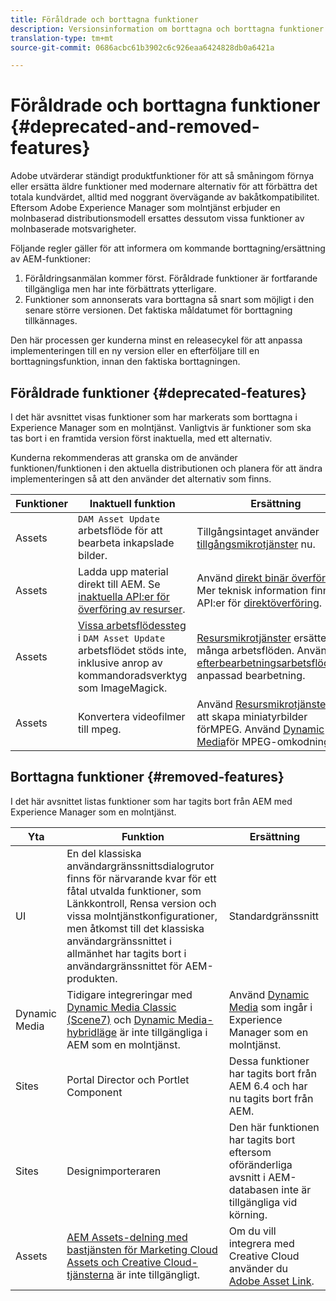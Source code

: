 ```yaml
---
title: Föråldrade och borttagna funktioner
description: Versionsinformation om borttagna och borttagna funktioner i Adobe Experience Manager som en molntjänst.
translation-type: tm+mt
source-git-commit: 0686acbc61b3902c6c926eaa6424828db0a6421a

---
```



# Föråldrade och borttagna funktioner {#deprecated-and-removed-features}

Adobe utvärderar ständigt produktfunktioner för att så småningom förnya eller ersätta äldre funktioner med modernare alternativ för att förbättra det totala kundvärdet, alltid med noggrant övervägande av bakåtkompatibilitet. Eftersom Adobe Experience Manager som molntjänst erbjuder en molnbaserad distributionsmodell ersattes dessutom vissa funktioner av molnbaserade motsvarigheter.

Följande regler gäller för att informera om kommande borttagning/ersättning av AEM-funktioner:

1. Föråldringsanmälan kommer först. Föråldrade funktioner är fortfarande tillgängliga men har inte förbättrats ytterligare.
1. Funktioner som annonserats vara borttagna så snart som möjligt i den senare större versionen. Det faktiska måldatumet för borttagning tillkännages.

Den här processen ger kunderna minst en releasecykel för att anpassa implementeringen till en ny version eller en efterföljare till en borttagningsfunktion, innan den faktiska borttagningen.

## Föråldrade funktioner {#deprecated-features}

I det här avsnittet visas funktioner som har markerats som borttagna i Experience Manager som en molntjänst. Vanligtvis är funktioner som ska tas bort i en framtida version först inaktuella, med ett alternativ.

Kunderna rekommenderas att granska om de använder funktionen/funktionen i den aktuella distributionen och planera för att ändra implementeringen så att den använder det alternativ som finns.

| Funktioner | Inaktuell funktion | Ersättning |
| ------------ | ------------------ | ----------- |
| Assets | `DAM Asset Update` arbetsflöde för att bearbeta inkapslade bilder. | Tillgångsintaget använder [tillgångsmikrotjänster](/help/assets/asset-microservices-overview.md) nu. |
| Assets | Ladda upp material direkt till AEM. Se [inaktuella API:er för överföring av resurser](/help/assets/developer-reference-material-apis.md#deprecated-asset-upload-api). | Använd [direkt binär överföring](/help/assets/add-assets.md). Mer teknisk information finns i API:er för [direktöverföring](/help/assets/developer-reference-material-apis.md#overview-binary-upload). |
| Assets | [Vissa arbetsflödessteg](/help/assets/developer-reference-material-apis.md#post-processing-workflows-steps) i `DAM Asset Update` arbetsflödet stöds inte, inklusive anrop av kommandoradsverktyg som ImageMagick. | [Resursmikrotjänster](/help/assets/asset-microservices-overview.md) ersätter många arbetsflöden. Använd [efterbearbetningsarbetsflöden](/help/assets/asset-microservices-configure-and-use.md#post-processing-workflows)för anpassad bearbetning. |
| Assets | Konvertera videofilmer till mpeg. | Använd [Resursmikrotjänster](/help/assets/asset-microservices-overview.md)för att skapa miniatyrbilder förMPEG. Använd [Dynamic Media](/help/assets/manage-video-assets.md)för MPEG-omkodning. |

## Borttagna funktioner {#removed-features}

I det här avsnittet listas funktioner som har tagits bort från AEM med Experience Manager som en molntjänst.

| Yta | Funktion | Ersättning |
| ------------ | ------------------ | ----------- |
| UI | En del klassiska användargränssnittsdialogrutor finns för närvarande kvar för ett fåtal utvalda funktioner, som Länkkontroll, Rensa version och vissa molntjänstkonfigurationer, men åtkomst till det klassiska användargränssnittet i allmänhet har tagits bort i användargränssnittet för AEM-produkten. | Standardgränssnitt |
| Dynamic Media | Tidigare integreringar med [Dynamic Media Classic (Scene7)](https://helpx.adobe.com/se/experience-manager/6-5/sites/administering/using/scene7.html) och [Dynamic Media-hybridläge](https://helpx.adobe.com/se/experience-manager/6-5/assets/using/config-dynamic.html) är inte tillgängliga i AEM som en molntjänst. | Använd [Dynamic Media](/help/assets/dynamic-media/dynamic-media.md) som ingår i Experience Manager som en molntjänst. |
| Sites | Portal Director och Portlet Component | Dessa funktioner har tagits bort från AEM 6.4 och har nu tagits bort från AEM. |
| Sites | Designimporteraren | Den här funktionen har tagits bort eftersom oföränderliga avsnitt i AEM-databasen inte är tillgängliga vid körning. |
| Assets | [AEM Assets-delning med bastjänsten för Marketing Cloud Assets och Creative Cloud-tjänsterna](https://docs.adobe.com/content/help/en/experience-manager-65/administering/integration/configure-assets-cc-integration.html) är inte tillgängligt. | Om du vill integrera med Creative Cloud använder du [Adobe Asset Link](https://helpx.adobe.com/enterprise/using/adobe-asset-link.html). |
